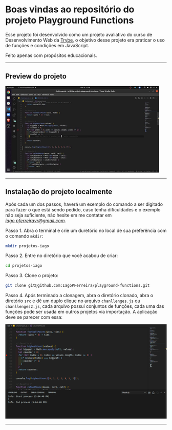# Boas vindas ao repositório do projeto Playground Functions

Esse projeto foi desenvolvido como um projeto avaliativo do curso de Desenvolvimento Web da [Trybe](https://www.betrybe.com/?utm_medium=cpc&utm_source=google&utm_campaign=Brand&utm_content=ad03_din_h), o objetivo desse projeto era praticar o uso de funções e condições em JavaScript.

Feito apenas com propósitos educacionais.

---

## Preview do projeto

![preview](./preview.gif)

---

## Instalação do projeto localmente

Após cada um dos passos, haverá um exemplo do comando a ser digitado para fazer o que está sendo pedido, caso tenha dificuldades e o exemplo não seja suficiente, não hesite em me contatar em *iago.pferreiravr@gmail.com*.

Passo 1. Abra o terminal e crie um duretório no local de sua preferência com o comando `mkdir`:

~~~bash
mkdir projetos-iago
~~~

Passo 2. Entre no diretório que você acabou de criar:

~~~bash
cd projetos-iago
~~~

Passo 3. Clone o projeto:

~~~bash
git clone git@github.com:IagoPFerreira/playground-functions.git
~~~

Passo 4. Após terminado a clonagem, abra o diretório clonado, abra o diretório `src` e dê um duplo clique no arquivo `chanllenges.js` ou `chanllenges2.js`, cada arquivo possui conjuntos de funções, cada uma das funções pode ser usada em outros projetos via importação. A aplicação deve se parecer com essa:

![preview](./playground-functions.png)

---
